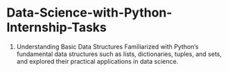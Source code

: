 # Data-Science-with-Python-Internship-Tasks
1. Understanding Basic Data Structures
Familiarized with Python’s fundamental data structures such as lists, dictionaries, tuples, and sets, and explored their practical applications in data science.
